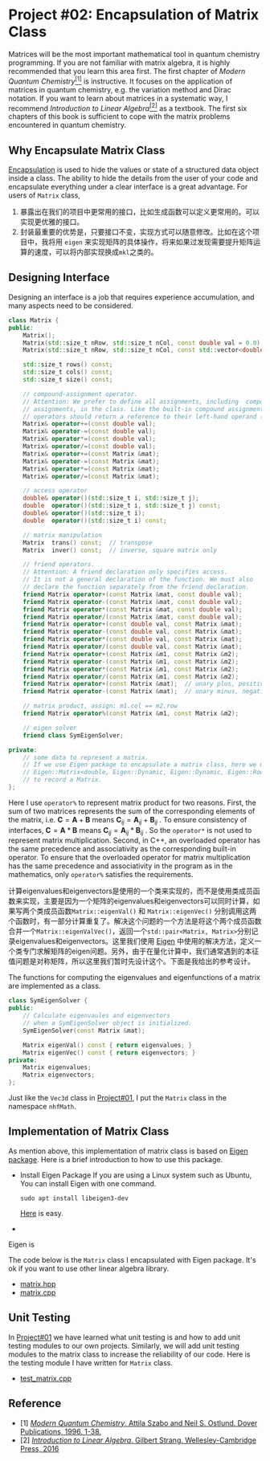 # Project #02: Encapsulation of Matrix Class

Matrices will be the most important mathematical tool in quantum chemistry programming. If you are not familiar with matrix algebra, it is highly recommended that you learn this area first. The first chapter of *Modern Quantum Chemistry*[<sup>[1]</sup>](#ref1) is instructive. It focuses on the application of matrices in quantum chemistry, e.g. the variation method and Dirac notation. If you want to learn about matrices in a systematic way, I recommend *Introduction to Linear Algebra*[<sup>[2]</sup>](#ref2) as a textbook. The first six chapters of this book is sufficient to cope with the matrix problems encountered in quantum chemistry.

## Why Encapsulate Matrix Class

[Encapsulation](https://en.wikipedia.org/wiki/Encapsulation_(computer_programming)) is used to hide the values or state of a structured data object inside a class. The ability to hide the details from the user of your code and encapsulate everything under a clear interface is a great advantage. For users of `Matrix` class,  


1. 暴露出在我们的项目中更常用的接口，比如生成函数可以定义更常用的。可以实现更优雅的接口。
2. 封装最重要的优势是，只要接口不变，实现方式可以随意修改。比如在这个项目中，我将用 `eigen` 来实现矩阵的具体操作，将来如果过发现需要提升矩阵运算的速度，可以将内部实现换成`mkl`之类的。


## Designing Interface
Designing an interface is a job that requires experience accumulation, and many aspects need to be considered.

```c++
class Matrix {
public:
    Matrix();
    Matrix(std::size_t nRow, std::size_t nCol, const double val = 0.0);
    Matrix(std::size_t nRow, std::size_t nCol, const std::vector<double> &data);

    std::size_t rows() const;
    std::size_t cols() const;
    std::size_t size() const;

    // compound-assignment operator.
    // Attention: We prefer to define all assignments, including  compound 
    // assignments, in the class. Like the built-in compound assignment, these 
    // operators should return a reference to their left-hand operand (*this).
    Matrix& operator+=(const double val);
    Matrix& operator-=(const double val);
    Matrix& operator*=(const double val);
    Matrix& operator/=(const double val);
    Matrix& operator+=(const Matrix &mat);
    Matrix& operator-=(const Matrix &mat);
    Matrix& operator*=(const Matrix &mat);
    Matrix& operator/=(const Matrix &mat);

    // access operator
    double& operator()(std::size_t i, std::size_t j);
    double  operator()(std::size_t i, std::size_t j) const;
    double& operator()(std::size_t i);
    double  operator()(std::size_t i) const;

    // matrix manipulation
    Matrix  trans() const;  // transpose
    Matrix  inver() const;  // inverse, square matrix only

    // friend operators.
    // Attention: A friend declaration only specifies access. 
    // It is not a general declaration of the function. We must also
    // declare the function separately from the friend declaration.
    friend Matrix operator+(const Matrix &mat, const double val);
    friend Matrix operator-(const Matrix &mat, const double val);
    friend Matrix operator*(const Matrix &mat, const double val);
    friend Matrix operator/(const Matrix &mat, const double val);
    friend Matrix operator+(const double val, const Matrix &mat);
    friend Matrix operator-(const double val, const Matrix &mat);
    friend Matrix operator*(const double val, const Matrix &mat);
    friend Matrix operator/(const double val, const Matrix &mat);
    friend Matrix operator+(const Matrix &m1, const Matrix &m2);
    friend Matrix operator-(const Matrix &m1, const Matrix &m2);
    friend Matrix operator*(const Matrix &m1, const Matrix &m2);
    friend Matrix operator/(const Matrix &m1, const Matrix &m2);
    friend Matrix operator+(const Matrix &mat);  // unary plus, positive
    friend Matrix operator-(const Matrix &mat);  // unary minus, negative

    // matrix product, assign: m1.col == m2.row
    friend Matrix operator%(const Matrix &m1, const Matrix &m2);

    // eigen solver
    friend class SymEigenSolver;

private:
    // some data to represent a matrix.
    // If we use Eigen package to encapsulate a matrix class, here we may use
    // Eigen::Matrix<double, Eigen::Dynamic, Eigen::Dynamic, Eigen::RowMajor>
    // to record a Matrix.
};
```

Here I use `operator%` to represent matrix product for two reasons. First, the sum of two matrices represents the sum of the corresponding elements of the matrix, i.e. $\boldsymbol{C} = \boldsymbol{A} + \boldsymbol{B}$ means $\boldsymbol{C} _{ij} = \boldsymbol{A} _{ij} + \boldsymbol{B} _{ij}$ . To ensure consistency of interfaces, $\boldsymbol{C} = \boldsymbol{A} * \boldsymbol{B}$ means $\boldsymbol{C} _{ij} = \boldsymbol{A} _{ij} * \boldsymbol{B} _{ij}$ . So the `operator*` is not used to represent matrix multiplication. Second, in C++, an overloaded operator has the same precedence and associativity as the corresponding built-in operator. To ensure that the overloaded operator for matrix multiplication has the same precedence and associativity in the program as in the mathematics, only `operator%` satisfies the requirements.

计算eigenvalues和eigenvectors是使用的一个类来实现的，而不是使用类成员函数来实现，主要是因为一个矩阵的eigenvalues和eigenvectors可以同时计算，如果写两个类成员函数`Matrix::eigenVal()` 和 `Matrix::eigenVec()` 分别调用这两个函数时，有一部分计算重复了。解决这个问题的一个方法是将这个两个成员函数合并一个`Matrix::eigenValVec()`，返回一个`std::pair<Matrix, Matrix>`分别记录eigenvalues和eigenvectors。这里我们使用 [Eigen](https://eigen.tuxfamily.org/dox/classEigen_1_1SelfAdjointEigenSolver.html) 中使用的解决方法，定义一个类专门求解矩阵的eigen问题。另外，由于在量化计算中，我们通常遇到的本征值问题是对称矩阵，所以这里我们暂时先设计这个。下面是我给出的参考设计。

The functions for computing the eigenvalues and eigenfunctions of a matrix are implemented as a class.




```c++
class SymEigenSolver {
public:
    // Calculate eigenvaules and eigenvectors
    // when a SymEigenSolver object is initialized.
    SymEigenSolver(const Matrix &mat);

    Matrix eigenVal() const { return eigenvalues; }
    Matrix eigenVec() const { return eigenvectors; }
private:
    Matrix eigenvalues;
    Matrix eigenvectors;
};
```

Just like the `Vec3d` class in [Project#01](https://github.com/rudin-jiang/QuantumChemistryCpp/tree/master/Project%2301#namespace), I put the `Matrix` class in the namespace `nhfMath`.


## Implementation of Matrix Class

As mention above, this implementation of matrix class is based on [Eigen package](https://eigen.tuxfamily.org/index.php). Here is a brief introduction to how to use this package. 

* Install Eigen Package
    If you are using a Linux system such as Ubuntu, You can install Eigen with one command. 
    ```shell
    sudo apt install libeigen3-dev
    ```
    [Here](https://robots.uc3m.es/installation-guides/install-eigen.html) is easy. 

* 


Eigen is 


The code below is the `Matrix` class I encapsulated with Eigen package. It's ok if you want to use other linear algebra library.
* [matrix.hpp](https://github.com/rudin-jiang/QuantumChemistryCpp/blob/master/Project%2302/matrix-class/src/matrix.hpp)
* [matrix.cpp](https://github.com/rudin-jiang/QuantumChemistryCpp/blob/master/Project%2302/matrix-class/src/matrix.cpp)

## Unit Testing
In [Project#01](https://github.com/rudin-jiang/QuantumChemistryCpp/tree/master/Project%2301#unit-testing) we have learned what unit testing is and how to add unit testing modules to our own projects. Similarly, we will add unit testing modules to the matrix class to increase the reliability of our code. Here is the testing module I have written for `Matrix` class.
* [test_matrix.cpp](https://github.com/rudin-jiang/QuantumChemistryCpp/blob/master/Project%2302/matrix-class/test/test_matrix.cpp)


## Reference

* <a id="ref1"></a> [1] [*Modern Quantum Chemistry*. Attila Szabo and Neil S. Ostlund. Dover Publications, 1996. 1-38.](https://www.amazon.com/Modern-Quantum-Chemistry-Introduction-Electronic/dp/0486691861)
* <a id="ref2"></a> [2] [*Introduction to Linear Algebra*. Gilbert Strang. Wellesley-Cambridge Press, 2016](https://www.amazon.com/Introduction-Linear-Algebra-Gilbert-Strang/dp/0980232775)